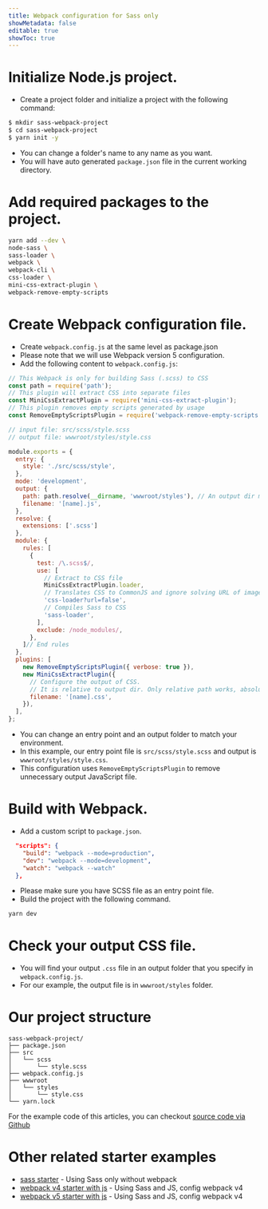 ```yaml
---
title: Webpack configuration for Sass only
showMetadata: false
editable: true
showToc: true
---
```


# Initialize Node.js project.
- Create a project folder and initialize a project with the following command:
```sh
$ mkdir sass-webpack-project
$ cd sass-webpack-project
$ yarn init -y
```
- You can change a folder's name to any name as you want.
- You will have auto generated `package.json` file in the current working directory.

# Add required packages to the project.
```sh
yarn add --dev \
node-sass \
sass-loader \
webpack \
webpack-cli \
css-loader \
mini-css-extract-plugin \
webpack-remove-empty-scripts
```

# Create Webpack configuration file.
- Create `webpack.config.js` at the same level as package.json
- Please note that we will use Webpack version 5 configuration.
- Add the following content to `webpack.config.js`:
```js
// This Webpack is only for building Sass (.scss) to CSS
const path = require('path');
// This plugin will extract CSS into separate files
const MiniCssExtractPlugin = require('mini-css-extract-plugin');
// This plugin removes empty scripts generated by usage
const RemoveEmptyScriptsPlugin = require('webpack-remove-empty-scripts');

// input file: src/scss/style.scss
// output file: wwwroot/styles/style.css

module.exports = {
  entry: {
    style: './src/scss/style',
  },
  mode: 'development',
  output: {
    path: path.resolve(__dirname, 'wwwroot/styles'), // An output dir must be an absolute path.
    filename: '[name].js',
  },
  resolve: {
    extensions: ['.scss']
  },
  module: {
    rules: [
      {
        test: /\.scss$/,
        use: [
          // Extract to CSS file
          MiniCssExtractPlugin.loader,
          // Translates CSS to CommonJS and ignore solving URL of images
          'css-loader?url=false',
          // Compiles Sass to CSS
          'sass-loader',
        ],
        exclude: /node_modules/,
      },
    ]// End rules
  },
  plugins: [
    new RemoveEmptyScriptsPlugin({ verbose: true }),
    new MiniCssExtractPlugin({
      // Configure the output of CSS.
      // It is relative to output dir. Only relative path works, absolute path does not work.
      filename: '[name].css',
    }),
  ],
};

```
- You can change an entry point and an output folder to match your environment.
- In this example, our entry point file is `src/scss/style.scss` and output is `wwwroot/styles/style.css`.
- This configuration uses `RemoveEmptyScriptsPlugin` to remove unnecessary output JavaScript file.

# Build with Webpack.
- Add a custom script to `package.json`.
```json
  "scripts": {
    "build": "webpack --mode=production",
    "dev": "webpack --mode=development",
    "watch": "webpack --watch"
  },
```
- Please make sure you have SCSS file as an entry point file.
- Build the project with the following command.
```sh
yarn dev
```

# Check your output CSS file.
- You will find your output `.css` file in an output folder that you specify in `webpack.config.js`.
- For our example, the output file is in `wwwroot/styles` folder.

# Our project structure
```
sass-webpack-project/
├── package.json
├── src
│   └── scss
│       └── style.scss
├── webpack.config.js
├── wwwroot
│   └── styles
│       └── style.css
└── yarn.lock
```

For the example code of this articles, you can checkout [source code via Github](https://github.com/mildronize/web-starter-collection/tree/master/webpack5-sass-only-starter)

# Other related starter examples
- [sass starter](https://github.com/mildronize/web-starter-collection/tree/master/sass-starter) -  Using Sass only without webpack
- [webpack v4 starter with js](https://github.com/mildronize/web-starter-collection/tree/master/sass-starter) -  Using Sass and JS, config webpack v4
- [webpack v5 starter with js](https://github.com/mildronize/web-starter-collection/tree/master/webpack5-starter) - Using Sass and JS, config webpack v4
